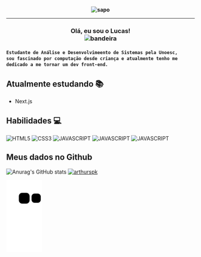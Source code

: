 <h4 align="center">
 
![sapo](https://user-images.githubusercontent.com/99045923/174337044-54091980-0c72-4725-b91e-7516c2c84c62.gif)



<hr>

</h4>

<h3 align="center">
  
Olá, eu sou o Lucas! <br>
![bandeira](https://img.shields.io/badge/-BR-1fad1a)
 
<h4>

```
Estudante de Análise e Desenvolvimeento de Sistemas pela Unoesc, 
sou fascinado por computação desde criança e atualmente tenho me dedicado a me tornar um dev front-end.
```
</h4>
  
## Atualmente estudando 📚

  - Next.js
  
## Habilidades 💻
  
<div style="display: inline_block">
  <img src="https://cdn.jsdelivr.net/gh/devicons/devicon/icons/html5/html5-original.svg" alt="HTML5" width="40" height="40">
  <img src="https://cdn.jsdelivr.net/gh/devicons/devicon/icons/css3/css3-original.svg" alt="CSS3" width="40" height="40">
  <img src="https://cdn.jsdelivr.net/gh/devicons/devicon/icons/javascript/javascript-original.svg" alt="JAVASCRIPT" width="40" height="40">
  <img src="https://cdn.jsdelivr.net/gh/devicons/devicon/icons/typescript/typescript-original.svg" alt="JAVASCRIPT" width="40" height="40">
  <img src="https://cdn.jsdelivr.net/gh/devicons/devicon/icons/react/react-original.svg" alt="JAVASCRIPT" width="40" height="40">
</div>

## Meus dados no Github

![Anurag's GitHub stats](https://github-readme-stats.vercel.app/api?username=3lucasrs&show_icons=true&theme=tokyonight)
[![arthurspk](https://github-readme-stats.vercel.app/api/top-langs/?username=3lucasrs&hide=html&layout=compact=true&theme=tokyonight)](https://github.com/3lucasrs/)
<!-- ![Top Langs](https://github-readme-stats.vercel.app/api/top-langs/?username=arthurspk&layout=compact&theme=tokyonight) -->
![Snake animation](https://github.com/rafaballerini/rafaballerini/blob/output/github-contribution-grid-snake.svg)

